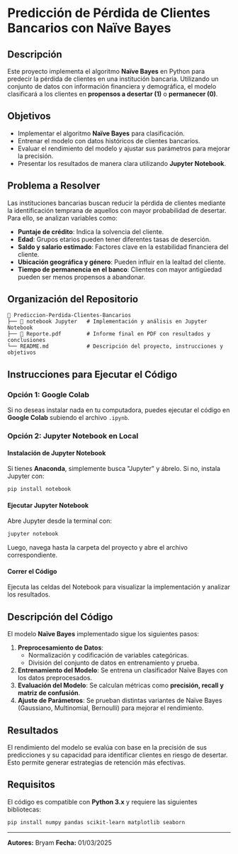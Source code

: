 # Predicción de Pérdida de Clientes Bancarios con Naïve Bayes

## Descripción
Este proyecto implementa el algoritmo **Naïve Bayes** en Python para predecir la pérdida de clientes en una institución bancaria. Utilizando un conjunto de datos con información financiera y demográfica, el modelo clasificará a los clientes en **propensos a desertar (1)** o **permanecer (0)**.

## Objetivos
- Implementar el algoritmo **Naïve Bayes** para clasificación.
- Entrenar el modelo con datos históricos de clientes bancarios.
- Evaluar el rendimiento del modelo y ajustar sus parámetros para mejorar la precisión.
- Presentar los resultados de manera clara utilizando **Jupyter Notebook**.

## Problema a Resolver
Las instituciones bancarias buscan reducir la pérdida de clientes mediante la identificación temprana de aquellos con mayor probabilidad de desertar. Para ello, se analizan variables como:

- **Puntaje de crédito**: Indica la solvencia del cliente.
- **Edad**: Grupos etarios pueden tener diferentes tasas de deserción.
- **Saldo y salario estimado**: Factores clave en la estabilidad financiera del cliente.
- **Ubicación geográfica y género**: Pueden influir en la lealtad del cliente.
- **Tiempo de permanencia en el banco**: Clientes con mayor antigüedad pueden ser menos propensos a abandonar.

## Organización del Repositorio

```
📂 Prediccion-Perdida-Clientes-Bancarios
├── 📂 notebook Jupyter   # Implementación y análisis en Jupyter Notebook
├── 📂 Reporte.pdf        # Informe final en PDF con resultados y conclusiones
└── README.md            # Descripción del proyecto, instrucciones y objetivos
```

## Instrucciones para Ejecutar el Código

### Opción 1: Google Colab
Si no deseas instalar nada en tu computadora, puedes ejecutar el código en **Google Colab** subiendo el archivo `.ipynb`.

### Opción 2: Jupyter Notebook en Local
#### Instalación de Jupyter Notebook
Si tienes **Anaconda**, simplemente busca "Jupyter" y ábrelo. Si no, instala Jupyter con:
```bash
pip install notebook
```

#### Ejecutar Jupyter Notebook
Abre Jupyter desde la terminal con:
```bash
jupyter notebook
```
Luego, navega hasta la carpeta del proyecto y abre el archivo correspondiente.

#### Correr el Código
Ejecuta las celdas del Notebook para visualizar la implementación y analizar los resultados.

## Descripción del Código
El modelo **Naïve Bayes** implementado sigue los siguientes pasos:

1. **Preprocesamiento de Datos**: 
   - Normalización y codificación de variables categóricas.
   - División del conjunto de datos en entrenamiento y prueba.
2. **Entrenamiento del Modelo**: Se entrena un clasificador Naïve Bayes con los datos preprocesados.
3. **Evaluación del Modelo**: Se calculan métricas como **precisión, recall y matriz de confusión**.
4. **Ajuste de Parámetros**: Se prueban distintas variantes de Naïve Bayes (Gaussiano, Multinomial, Bernoulli) para mejorar el rendimiento.

## Resultados
El rendimiento del modelo se evalúa con base en la precisión de sus predicciones y su capacidad para identificar clientes en riesgo de desertar. Esto permite generar estrategias de retención más efectivas.

## Requisitos
El código es compatible con **Python 3.x** y requiere las siguientes bibliotecas:
```bash
pip install numpy pandas scikit-learn matplotlib seaborn
```

---
**Autores:** Bryam
**Fecha:** 01/03/2025
